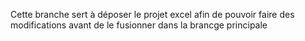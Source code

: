 
Cette branche sert à déposer le projet excel afin de pouvoir faire des modifications avant de le fusionner dans la brancge principale
